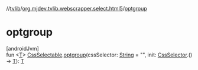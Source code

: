 //[tvlib](../../index.md)/[org.mjdev.tvlib.webscrapper.select.html5](index.md)/[optgroup](optgroup.md)

# optgroup

[androidJvm]\
fun &lt;[T](optgroup.md)&gt; [CssSelectable](../org.mjdev.tvlib.webscrapper.select/-css-selectable/index.md).[optgroup](optgroup.md)(cssSelector: [String](https://kotlinlang.org/api/latest/jvm/stdlib/kotlin/-string/index.html) = &quot;&quot;, init: [CssSelector](../org.mjdev.tvlib.webscrapper.select/-css-selector/index.md).() -&gt; [T](optgroup.md)): [T](optgroup.md)
